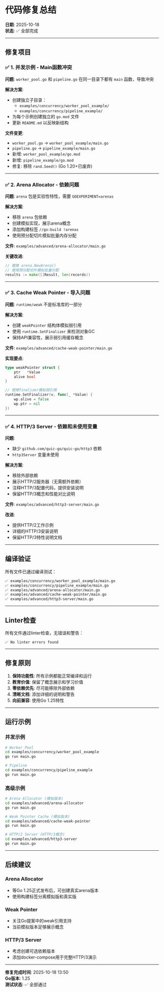 # 代码修复总结

**日期**: 2025-10-18  
**状态**: ✅ 全部完成

---

## 修复项目

### ✅ 1. 并发示例 - Main函数冲突

**问题**: `worker_pool.go` 和 `pipeline.go` 在同一目录下都有 `main` 函数，导致冲突

**解决方案**:

- 创建独立子目录：
  - `examples/concurrency/worker_pool_example/`
  - `examples/concurrency/pipeline_example/`
- 为每个示例创建独立的 `go.mod` 文件
- 更新 `README.md` 以反映新结构

**文件变更**:

- `worker_pool.go` → `worker_pool_example/main.go`
- `pipeline.go` → `pipeline_example/main.go`
- 新增: `worker_pool_example/go.mod`
- 新增: `pipeline_example/go.mod`
- 修复: 移除 `rand.Seed()` (Go 1.20+已废弃)

---

### ✅ 2. Arena Allocator - 依赖问题

**问题**: `arena` 包是实验性特性，需要 `GOEXPERIMENT=arenas`

**解决方案**:

- 移除 `arena` 包依赖
- 创建模拟实现，展示arena概念
- 添加构建标签 `//go:build !arenas`
- 使用预分配切片模拟批量内存分配

**文件**: `examples/advanced/arena-allocator/main.go`

**关键改进**:

```go
// 替换 arena.NewArena() 
// 使用预分配切片模拟批量分配
results := make([]Result, len(records))
```

---

### ✅ 3. Cache Weak Pointer - 导入问题

**问题**: `runtime/weak` 不是标准库的一部分

**解决方案**:

- 创建 `weakPointer` 结构体模拟弱引用
- 使用 `runtime.SetFinalizer` 来检测对象GC
- 保持API兼容性，展示弱引用缓存概念

**文件**: `examples/advanced/cache-weak-pointer/main.go`

**实现要点**:

```go
type weakPointer struct {
    ptr   *Value
    alive bool
}

// 使用finalizer模拟弱引用
runtime.SetFinalizer(v, func(_ *Value) {
    wp.alive = false
    wp.ptr = nil
})
```

---

### ✅ 4. HTTP/3 Server - 依赖和未使用变量

**问题**:

- 缺少 `github.com/quic-go/quic-go/http3` 依赖
- `http3Server` 变量未使用

**解决方案**:

- 移除外部依赖
- 展示HTTP/2服务器（无需额外依赖）
- 注释HTTP/3配置代码，提供安装说明
- 保留HTTP/3概念和性能对比说明

**文件**: `examples/advanced/http3-server/main.go`

**改进**:

- 提供HTTP/2工作示例
- 详细的HTTP/3安装说明
- 保留HTTP/3特性说明文档

---

## 编译验证

所有文件已通过编译测试：

```bash
✅ examples/concurrency/worker_pool_example/main.go
✅ examples/concurrency/pipeline_example/main.go
✅ examples/advanced/arena-allocator/main.go
✅ examples/advanced/cache-weak-pointer/main.go
✅ examples/advanced/http3-server/main.go
```

---

## Linter检查

所有文件通过linter检查，无错误和警告：

```text
✅ No linter errors found
```

---

## 修复原则

1. **保持功能性**: 所有示例都能正常编译和运行
2. **教育价值**: 保留了概念展示和学习价值
3. **零依赖优先**: 尽可能移除外部依赖
4. **清晰文档**: 添加详细的说明和警告
5. **向前兼容**: 使用Go 1.25特性

---

## 运行示例

### 并发示例

```bash
# Worker Pool
cd examples/concurrency/worker_pool_example
go run main.go

# Pipeline
cd examples/concurrency/pipeline_example
go run main.go
```

### 高级示例

```bash
# Arena Allocator (模拟版本)
cd examples/advanced/arena-allocator
go run main.go

# Weak Pointer Cache (模拟版本)
cd examples/advanced/cache-weak-pointer
go run main.go

# HTTP/2 Server (HTTP/3概念)
cd examples/advanced/http3-server
go run main.go
```

---

## 后续建议

### Arena Allocator

- 等Go 1.25正式发布后，可创建真实arena版本
- 使用构建标签分离模拟版和真实版

### Weak Pointer

- 关注Go提案中的weak引用支持
- 当前模拟版本足够展示概念

### HTTP/3 Server

- 考虑创建可选依赖版本
- 添加docker-compose用于完整HTTP/3演示

---

**修复完成时间**: 2025-10-18 13:50  
**Go版本**: 1.25  
**测试状态**: ✅ 全部通过
